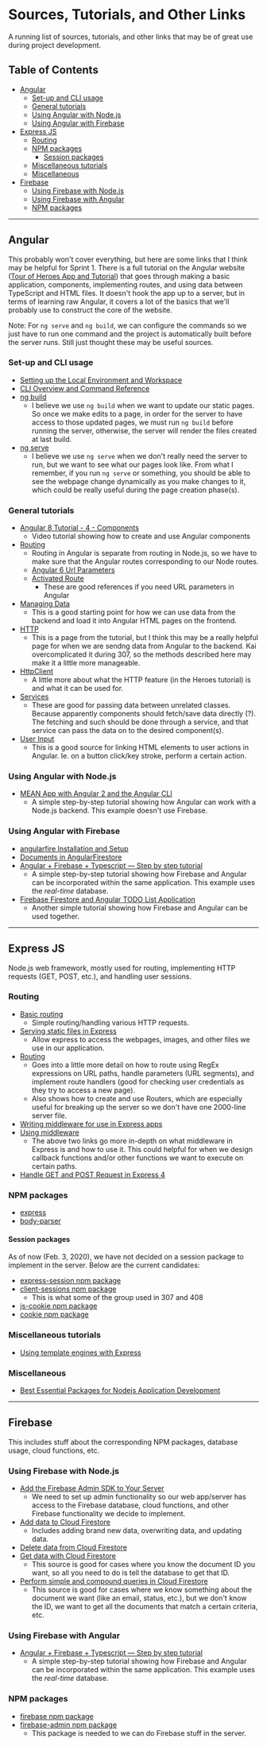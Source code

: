 # Sources, Tutorials, and Other Links
A running list of sources, tutorials, and other links that may be of great use during project development.

## Table of Contents
- [Angular](#angular)
  * [Set-up and CLI usage](#set-up-and-cli-usage)
  * [General tutorials](#general-tutorials)
  * [Using Angular with Node.js](#using-angular-with-nodejs)
  * [Using Angular with Firebase](#using-angular-with-firebase)
- [Express JS](#express-js)
  * [Routing](#routing)
  * [NPM packages](#npm-packages)
    + [Session packages](#session-packages)
  * [Miscellaneous tutorials](#miscellaneous-tutorials)
  * [Miscellaneous](#miscellaneous)
- [Firebase](#firebase)
  * [Using Firebase with Node.js](#using-firebase-with-nodejs)
  * [Using Firebase with Angular](#using-firebase-with-angular)
  * [NPM packages](#npm-packages-1)

-----
## Angular
This probably won't cover everything, but here are some links that I think may be helpful for Sprint 1. There is a full tutorial on the Angular website ([Tour of Heroes App and Tutorial](https://angular.io/tutorial)) that goes through making a basic application, components, implementing routes, and using data between TypeScript and HTML files. It doesn't hook the app up to a server, but in terms of learning raw Angular, it covers a lot of the basics that we'll probably use to construct the core of the website.

Note: For `ng serve` and `ng build`, we can configure the commands so we just have to run one command and the project is automatically built before the server runs. Still just thought these may be useful sources.

### Set-up and CLI usage
- [Setting up the Local Environment and Workspace](https://angular.io/guide/setup-local)
- [CLI Overview and Command Reference](https://angular.io/cli)
- [ng build](https://angular.io/cli/build)
  * I believe we use `ng build` when we want to update our static pages. So once we make edits to a page, in order for the server to have access to those updated pages, we must run `ng build` before running the server, otherwise, the server will render the files created at last build.
- [ng serve](https://angular.io/cli/serve)
  * I believe we use `ng serve` when we don't really need the server to run, but we want to see what our pages look like. From what I remember, if you run `ng serve` or something, you should be able to see the webpage change dynamically as you make changes to it, which could be really useful during the page creation phase(s).

### General tutorials
- [Angular 8 Tutorial - 4 - Components](https://www.youtube.com/watch?v=16rQyEQtpyQ)
  * Video tutorial showing how to create and use Angular components
- [Routing](https://angular.io/start/routing)
  * Routing in Angular is separate from routing in Node.js, so we have to make sure that the Angular routes corresponding to our Node routes.
  * [Angular 6 Url Parameters](https://medium.com/better-programming/angular-6-url-parameters-860db789db85)
  * [Activated Route](https://angular.io/guide/router#activated-route)
    + These are good references if you need URL parameters in Angular
- [Managing Data](https://angular.io/start/data)
  * This is a good starting point for how we can use data from the backend and load it into Angular HTML pages on the frontend.
- [HTTP](https://angular.io/tutorial/toh-pt6)
  * This is a page from the tutorial, but I think this may be a really helpful page for when we are sendng data from Angular to the backend. Kai overcomplicated it during 307, so the methods described here may make it a little more manageable.
- [HttpClient](https://angular.io/guide/http)
  * A little more about what the HTTP feature (in the Heroes tutorial) is and what it can be used for.
- [Services](https://angular.io/tutorial/toh-pt4)
  * These are good for passing data between unrelated classes. Because apparently components should fetch/save data directly (?). The fetching and such should be done through a service, and that service can pass the data on to the desired component(s).
- [User Input](https://angular.io/guide/user-input)
  * This is a good source for linking HTML elements to user actions in Angular. Ie. on a button click/key stroke, perform a certain action.

### Using Angular with Node.js
- [MEAN App with Angular 2 and the Angular CLI](https://scotch.io/tutorials/mean-app-with-angular-2-and-the-angular-cli)
  * A simple step-by-step tutorial showing how Angular can work with a Node.js backend. This example doesn't use Firebase.

### Using Angular with Firebase
- [angularfire Installation and Setup](https://github.com/angular/angularfire/blob/master/docs/install-and-setup.md)
- [Documents in AngularFirestore](https://github.com/angular/angularfire/blob/master/docs/firestore/documents.md)
- [Angular + Firebase + Typescript — Step by step tutorial](https://medium.com/factory-mind/angular-firebase-typescript-step-by-step-tutorial-2ef887fc7d71)
  * A simple step-by-step tutorial showing how Firebase and Angular can be incorporated within the same application. This example uses the *real-time* database.
- [Firebase Firestore and Angular TODO List Application](https://medium.com/@coderonfleek/firebase-firestore-and-angular-todo-list-application-d0fe760f6bca)
  * Another simple tutorial showing how Firebase and Angular can be used together.

-----
## Express JS
Node.js web framework, mostly used for routing, implementing HTTP requests (GET, POST, etc.), and handling user sessions.

### Routing
- [Basic routing](https://expressjs.com/en/starter/basic-routing.html)
  * Simple routing/handling various HTTP requests.
- [Serving static files in Express](https://expressjs.com/en/starter/static-files.html)
  * Allow express to access the webpages, images, and other files we use in our application.
- [Routing](https://expressjs.com/en/guide/routing.html)
  * Goes into a little more detail on how to route using RegEx expressions on URL paths, handle parameters (URL segments), and implement route handlers (good for checking user credentials as they try to access a new page).
  * Also shows how to create and use Routers, which are especially useful for breaking up the server so we don't have one 2000-line server file.
- [Writing middleware for use in Express apps](https://expressjs.com/en/guide/writing-middleware.html)
- [Using middleware](https://expressjs.com/en/guide/using-middleware.html)
  * The above two links go more in-depth on what middleware in Express is and how to use it. This could helpful for when we design callback functions and/or other functions we want to execute on certain paths.
- [Handle GET and POST Request in Express 4](https://codeforgeek.com/handle-get-post-request-express-4/)

### NPM packages
- [express](https://www.npmjs.com/package/express)
- [body-parser](https://www.npmjs.com/package/body-parser)

#### Session packages
As of now (Feb. 3, 2020), we have not decided on a session package to implement in the server. Below are the current candidates:

- [express-session npm package](https://www.npmjs.com/package/express-session)
- [client-sessions npm package](https://www.npmjs.com/package/client-sessions)
  * This is what some of the group used in 307 and 408
- [js-cookie npm package](https://www.npmjs.com/package/js-cookie)
- [cookie npm package](https://www.npmjs.com/package/cookie)

### Miscellaneous tutorials
- [Using template engines with Express](https://expressjs.com/en/guide/using-template-engines.html)

### Miscellaneous
- [Best Essential Packages for Nodejs Application Development](https://medium.com/@Jessicawlm/best-essential-packages-for-nodejs-application-development-46a2ca817fa0)

---
## Firebase
This includes stuff about the corresponding NPM packages, database usage, cloud functions, etc.

### Using Firebase with Node.js
- [Add the Firebase Admin SDK to Your Server](https://firebase.google.com/docs/admin/setup)
  * We need to set up admin functionality so our web app/server has access to the Firebase database, cloud functions, and other Firebase functionality we decide to implement.
- [Add data to Cloud Firestore](https://firebase.google.com/docs/firestore/manage-data/add-data)
  * Includes adding brand new data, overwriting data, and updating data.
- [Delete data from Cloud Firestore](https://firebase.google.com/docs/firestore/manage-data/delete-data)
- [Get data with Cloud Firestore](https://firebase.google.com/docs/firestore/query-data/get-data)
  * This source is good for cases where you know the document ID you want, so all you need to do is tell the database to get that ID.
- [Perform simple and compound queries in Cloud Firestore](https://firebase.google.com/docs/firestore/query-data/queries)
  * This source is good for cases where we know something about the document we want (like an email, status, etc.), but we don't know the ID, we want to get all the documents that match a certain criteria, etc.

### Using Firebase with Angular
- [Angular + Firebase + Typescript — Step by step tutorial](https://medium.com/factory-mind/angular-firebase-typescript-step-by-step-tutorial-2ef887fc7d71)
  * A simple step-by-step tutorial showing how Firebase and Angular can be incorporated within the same application. This example uses the *real-time* database.

### NPM packages
- [firebase npm package](https://www.npmjs.com/package/firebase)
- [firebase-admin npm package](https://www.npmjs.com/package/firebase-admin)
  * This package is needed to we can do Firebase stuff in the server.
